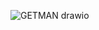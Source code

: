 ![GETMAN drawio](https://user-images.githubusercontent.com/96030906/154130082-21f66b25-a8c8-4b51-92ae-b15ff571a59a.png)
